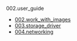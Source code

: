 002.user_guide
  + [002.work_with_images](002.work_with_images/README.md)
  + [003.storage_driver](003.storage_driver/README.md)
  + [004.networking](004.networking/README.md)

